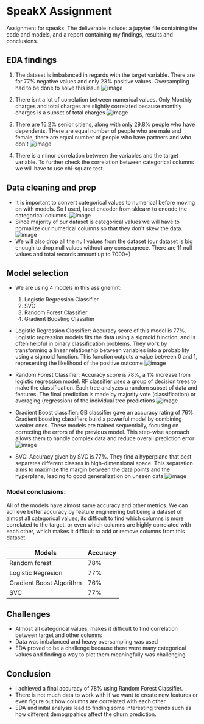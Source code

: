 # SpeakX Assignment
Assignment for speakx. The deliverable include: a jupyter file containing the code and models, and a report containing my findings, results and conclusions. 

## EDA findings
1. The dataset is imbalanced in regards with the target variable. There are far 77% negative values and only 23% positive values. Oversampling had to be done to solve this issue ![image](https://github.com/drblack0/speakxassignment/assets/97089794/53284a8e-d6a6-4d6b-bd3c-5033354dfff6)

2. There isnt a lot of correlation between numerical values. Only Monthly charges and total charges are slightly correlated because monthly charges is a subset of total charges ![image](https://github.com/drblack0/speakxassignment/assets/97089794/465816e9-4003-49ed-be20-16b9207333d8)

3. There are 16.2% senior citiens, along with only 29.8% people who have dependents. THere are equal number of people who are male and female, there are equal number of people who have partners and who don't ![image](https://github.com/drblack0/speakxassignment/assets/97089794/cbb46927-5c93-40d4-aa78-a5c549cfa49b)

4. There is a minor correlation between the variables and the target variable. To further check the correlation between categorical columns we will have to use chi-square test. 


## Data cleaning and prep
- It is important to convert categorical values to numerical before moving on with models. So I used, label encoder from sklearn to encode the categorical columns. ![image](https://github.com/drblack0/speakxassignment/assets/97089794/2fbfd2ae-ccc5-4823-8390-3a61917a7f74)
- Since majority of our dataset is categorical values we will have to normalize our numerical columns so that they don't skew the data. ![image](https://github.com/drblack0/speakxassignment/assets/97089794/444e3bee-077e-4588-a729-51872022c9f0)
- We will also drop all the null values from the dataset (our dataset is big enough to drop null values without any conseuqnece. There are 11 null values and total records amount up to 7000+)


## Model selection 
- We are using 4 models in this assignemnt:
   1. Logistic Regression Classifier
   2. SVC
   3. Random Forest Classifier
   4. Gradient Boosting Classifier
- Logistic Regression Classifier: Accuracy score of this model is 77%. Logistic regression models fits the data using a sigmoid function, and is often helpful in binary classification problems. They work by transforming a linear relationship between variables into a probability using a sigmoid function. This function outputs a value between 0 and 1, representing the likelihood of the positive outcome ![image](https://github.com/drblack0/speakxassignment/assets/97089794/08df0f93-353a-4cae-af09-caa00e9dea07)

- Random Forest Classifier: Accuracy score is 78%, a 1% increase from logistic regression model. RF classifier uses a group of decision trees to make the classification. Each tree analyzes a random subset of data and features.  The final prediction is made by majority vote (classification) or averaging (regression) of the individual tree predictions ![image](https://github.com/drblack0/speakxassignment/assets/97089794/21eb717b-9775-44da-a426-9b8cff0c1614)

- Gradient Boost classifier: GB classifier gave an accuracy rating of 76%. Gradient boosting classifiers build a powerful model by combining weaker ones.  These models are trained sequentially, focusing on correcting the errors of the previous model.  This step-wise approach allows them to handle complex data and reduce overall prediction error ![image](https://github.com/drblack0/speakxassignment/assets/97089794/87c8bea2-9d8c-4cd8-aa03-dabc60f7b8c7)

- SVC: Accuracy given by SVC is 77%. They find a hyperplane that best separates different classes in high-dimensional space.  This separation aims to maximize the margin between the data points and the hyperplane, leading to good generalization on unseen data ![image](https://github.com/drblack0/speakxassignment/assets/97089794/659fde99-dcd1-412c-9ab5-e859697dccc5)

### Model conclusions: 
All of the models have almost same accuracy and other metrics. We can achieve better accuracy by feature engineering but being a dataset of almost all categorical values, its difficult to find which columns is more correlated to the target, or even which columns are highly correlated with each other, which makes it difficult to add or remove columns from this dataset. 

| Models        | Accuracy |
----------------|-----------
| Random forest |    78%   |
| Logistic Regresion | 77%  |
| Gradient Boost Algorithm | 76% |
| SVC |  77%   |




## Challenges 
- Almost all categorical values, makes it difficult to find correlation between target and other columns
- Data was imbalanced and heavy oversampling was used
- EDA proved to be a challenge because there were many categorical values and finding a way to plot them meaningfully was challenging
## Conclusion
- I achieved a final accuracy of 78% using Random Forest Classifier.
- There is not much data to work with if we want to create new features or even figure out how columns are correlated with each other.
- EDA and inital analysis lead to finding some interesting trends such as how different demogrpahics affect the churn prediction. 

